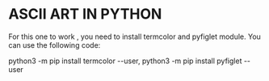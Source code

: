 # ASCII ART IN PYTHON

For this one to work , you need to install termcolor and pyfiglet module.
You can use the following code:

python3 -m pip install termcolor --user,
python3 -m pip install pyfiglet --user


